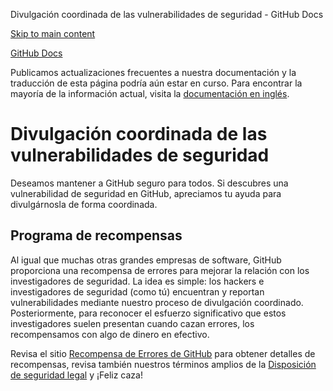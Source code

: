 Divulgación coordinada de las vulnerabilidades de seguridad - GitHub Docs

[Skip to main content](#main-content)

[](/es)[GitHub Docs](/es)

Publicamos actualizaciones frecuentes a nuestra documentación y la traducción de esta página podría aún estar en curso. Para encontrar la mayoría de la información actual, visita la [documentación en inglés](/en).

Divulgación coordinada de las vulnerabilidades de seguridad
==========

Deseamos mantener a GitHub seguro para todos. Si descubres una vulnerabilidad de seguridad en GitHub, apreciamos tu ayuda para divulgárnosla de forma coordinada.

[](#bounty-program)Programa de recompensas
----------

Al igual que muchas otras grandes empresas de software, GitHub proporciona una recompensa de errores para mejorar la relación con los investigadores de seguridad. La idea es simple: los hackers e investigadores de seguridad (como tú) encuentran y reportan vulnerabilidades mediante nuestro proceso de divulgación coordinado. Posteriormente, para reconocer el esfuerzo significativo que estos investigadores suelen presentan cuando cazan errores, los recompensamos con algo de dinero en efectivo.

Revisa el sitio [Recompensa de Errores de GitHub](https://bounty.github.com) para obtener detalles de recompensas, revisa también nuestros términos amplios de la [Disposición de seguridad legal](/es/articles/github-bug-bounty-program-legal-safe-harbor) y ¡Feliz caza!
